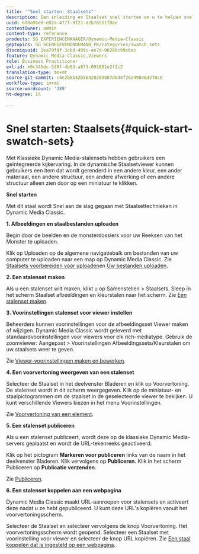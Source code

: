 ```yaml
---
title: '"Snel starten: Staalsets"'
description: Een inleiding en Staalset snel starten om u te helpen snel aan de slag te gaan.
uuid: 6f8a95e8-e82a-477f-9f21-d2b7b511f8ae
contentOwner: admin
content-type: reference
products: SG_EXPERIENCEMANAGER/Dynamic-Media-Classic
geptopics: SG_SCENESEVENONDEMAND_PK/categories/swatch_sets
discoiquuid: 1ea70fdf-3cbd-409c-ae7d-06286c99c6ac
feature: Dynamic Media Classic,Viewers
role: Business Practitioner
exl-id: b0c345dc-539f-4b03-a873-091681e2f2c2
translation-type: tm+mt
source-git-commit: c4e2b8b42b56420269087d0d4f262490464270c0
workflow-type: tm+mt
source-wordcount: '389'
ht-degree: 1%

---
```


# Snel starten: Staalsets{#quick-start-swatch-sets}

Met Klassieke Dynamic Media-stalensets hebben gebruikers een geïntegreerde kijkervaring. In de dynamische Staalsetviewer kunnen gebruikers een item dat wordt gerenderd in een andere kleur, een ander materiaal, een andere structuur, een andere afwerking of een andere structuur alleen zien door op een miniatuur te klikken.

**Snel starten**

Met dit staal wordt Snel aan de slag gegaan met Staalsettechnieken in Dynamic Media Classic.

**1. Afbeeldingen en staalbestanden uploaden**

Begin door de beelden en de monsterdossiers voor uw Reeksen van het Monster te uploaden.

Klik op Uploaden op de algemene navigatiebalk om bestanden van uw computer te uploaden naar een map op Dynamic Media Classic. Zie [Staalsets voorbereiden voor uploaden](preparing-swatch-set-assets-upload.md#preparing-swatch-set-assets-for-upload)en [Uw bestanden uploaden](uploading-files.md#uploading-your-files).

**2. Een stalenset maken**

Als u een stalenset wilt maken, klikt u op Samenstellen > Staalsets. Sleep in het scherm Staalset afbeeldingen en kleurstalen naar het scherm. Zie [Een stalenset maken](creating-swatch-set.md#creating-a-swatch-set).

**3. Voorinstellingen stalenset voor viewer instellen**

Beheerders kunnen voorinstellingen voor de afbeeldingsset Viewer maken of wijzigen. Dynamic Media Classic wordt geleverd met standaardvoorinstellingen voor viewers voor elk rich-mediatype. Gebruik de zoomviewer: Aangepast > Voorinstellingen Afbeeldingssets/Kleurstalen om uw staalsets weer te geven.

Zie [Viewer-voorinstellingen maken en bewerken](application-setup.md#adding-and-editing-viewer-presets).

**4. Een voorvertoning weergeven van een stalenset**

Selecteer de Staalset in het deelvenster Bladeren en klik op Voorvertoning. De stalenset wordt in dit scherm weergegeven. Klik op de miniatuur- en staalpictogrammen om de staalset in de geselecteerde viewer te bekijken. U kunt verschillende Viewers kiezen in het menu Voorinstellingen.

Zie [Voorvertoning van een element](previewing-asset.md#previewing-an-asset).

**5. Een stalenset publiceren**

Als u een stalenset publiceert, wordt deze op de klassieke Dynamic Media-servers geplaatst en wordt de URL-tekenreeks geactiveerd.

Klik op het pictogram **Markeren voor publiceren** links van de naam in het deelvenster Bladeren. Klik vervolgens op **Publiceren**. Klik in het scherm Publiceren op **Publicatie verzenden**.

Zie [Publiceren](publishing-files.md#publishing-files).

**6. Een stalenset koppelen aan een webpagina**

Dynamic Media Classic maakt URL-aanroepen voor stalensets en activeert deze nadat u ze hebt gepubliceerd. U kunt deze URL&#39;s kopiëren vanuit het voorvertoningsscherm.

Selecteer de Staalset en selecteer vervolgens de knop Voorvertoning. Het voorvertoningsscherm wordt geopend. Selecteer een Staalset met voorinstelling voor viewer en selecteer de knop URL kopiëren. Zie [Een staal koppelen dat is ingesteld op een webpagina](linking-swatch-set-web-page.md#linking-a-swatch-set-to-a-web-page).
